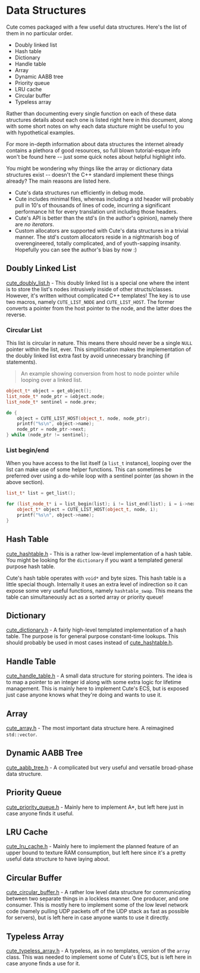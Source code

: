# Data Structures

Cute comes packaged with a few useful data structures. Here's the list of them in no particular order.

* Doubly linked list
* Hash table
* Dictionary
* Handle table
* Array
* Dynamic AABB tree
* Priority queue
* LRU cache
* Circular buffer
* Typeless array

Rather than documenting every single function on each of these data structures details about each one is listed right here in this document, along with some short notes on why each data stucture might be useful to you with hypothetical examples.

For more in-depth information about data structures the internet already contains a plethora of good resources, so full blown tutorial-esque info won't be found here -- just some quick notes about helpful highlight info.

You might be wondering why things like the array or dictionary data structures exist -- doesn't the C++ standard implement these things already? The main reasons are listed here.

* Cute's data structures run efficiently in debug mode.
* Cute includes minimal files, whereas including a std header will probably pull in 10's of thousands of lines of code, incurring a significant performance hit for every translation unit including those headers.
* Cute's API is better than the std's (in the author's opinion), namely there are *no iterators*.
* Custom allocators are supported with Cute's data structures in a trivial manner. The std's custom allocators reside in a nightmarish bog of overengineered, totally complicated, and of youth-sapping insanity. Hopefully you can see the author's bias by now :)

## Doubly Linked List

[cute_doubly_list.h](https://github.com/RandyGaul/cute_framework/blob/master/include/cute_doubly_list.h) - This doubly linked list is a special one where the intent is to store the list's nodes intrusively inside of other structs/classes. However, it's written without complicated C++ templates! The key is to use two macros, namely `CUTE_LIST_NODE` and `CUTE_LIST_HOST`. The former converts a pointer from the host pointer to the node, and the latter does the reverse.

### Circular List

This list is circular in nature. This means there should never be a single `NULL` pointer within the list, ever. This simplification makes the implementation of the doubly linked list extra fast by avoid unnecessary branching (if statements).

> An example showing conversion from host to node pointer while looping over a linked list.

```cpp
object_t* object = get_object();
list_node_t* node_ptr = &object.node;
list_node_t* sentinel = node.prev;

do {
	object = CUTE_LIST_HOST(object_t, node, node_ptr);
	printf("%s\n", object->name);
	node_ptr = node_ptr->next;
} while (node_ptr != sentinel);
```

### List begin/end

When you have access to the list itself (a `list_t` instance), looping over the list can make use of some helper functions. This can sometimes be preferred over using a do-while loop with a sentinel pointer (as shown in the above section).

```cpp
list_t* list = get_list();

for (list_node_t* i = list_begin(list); i != list_end(list); i = i->next) {
	object_t* object = CUTE_LIST_HOST(object_t, node, i);
	printf("%s\n", object->name);
}
```

## Hash Table

[cute_hashtable.h](https://github.com/RandyGaul/cute_framework/blob/master/include/cute_hashtable.h) - This is a rather low-level implementation of a hash table. You might be looking for the `dictionary` if you want a templated general purpose hash table.

Cute's hash table operates with `void*` and byte sizes. This hash table is a little special though. Internally it uses an extra level of indirection so it can expose some very useful functions, namely `hashtable_swap`. This means the table can simultaneously act as a sorted array or priority queue!

## Dictionary

[cute_dictionary.h](https://github.com/RandyGaul/cute_framework/blob/master/include/cute_dictionary.h) - A fairly high-level templated implementation of a hash table. The purpose is for general purpose constant-time lookups. This should probably be used in most cases instead of [cute_hashtable.h](https://github.com/RandyGaul/cute_framework/blob/master/include/cute_hashtable.h).

## Handle Table

[cute_handle_table.h](https://github.com/RandyGaul/cute_framework/blob/master/include/cute_handle_table.h) - A small data structure for storing pointers. The idea is to map a pointer to an integer id along with some extra logic for lifetime management. This is mainly here to implement Cute's ECS, but is exposed just case anyone knows what they're doing and wants to use it.

## Array

[cute_array.h](https://github.com/RandyGaul/cute_framework/blob/master/include/cute_array.h) - The most important data structure here. A reimagined `std::vector`.

## Dynamic AABB Tree

[cute_aabb_tree.h](https://github.com/RandyGaul/cute_framework/blob/master/include/cute_aabb_tree.h) - A complicated but very useful and versatile broad-phase data structure.

## Priority Queue

[cute_priority_queue.h](https://github.com/RandyGaul/cute_framework/blob/master/include/cute_priority_queue.h) - Mainly here to implement A*, but left here just in case anyone finds it useful.

## LRU Cache

[cute_lru_cache.h](https://github.com/RandyGaul/cute_framework/blob/master/include/cute_lru_cache.h) - Mainly here to implement the planned feature of an upper bound to texture RAM consumption, but left here since it's a pretty useful data structure to have laying about.

## Circular Buffer

[cute_circular_buffer.h](https://github.com/RandyGaul/cute_framework/blob/master/include/cute_circular_buffer.h) - A rather low level data structure for communicating between two separate things in a lockless manner. One producer, and one consumer. This is mostly here to implement some of the low level network code (namely pulling UDP packets off of the UDP stack as fast as possible for servers), but is left here in case anyone wants to use it directly.

## Typeless Array

[cute_typeless_array.h](https://github.com/RandyGaul/cute_framework/blob/master/include/cute_typeless_array.h) - A typeless, as in no templates, version of the `array` class. This was needed to implement some of Cute's ECS, but is left here in case anyone finds a use for it.
